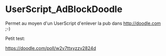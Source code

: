 # UserScript_AdBlockDoodle

Permet au moyen d'un UserScript d'enlever la pub dans http://doodle.com ;-)

Petit test:

https://doodle.com/poll/w2v7ttxyzzv2824d
